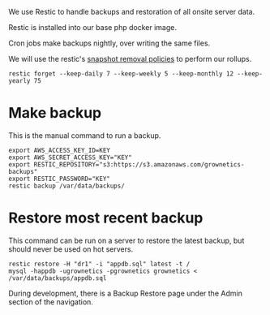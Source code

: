 We use Restic to handle backups and restoration of all onsite server data.

Restic is installed into our base php docker image.

Cron jobs make backups nightly, over writing the same files.

We will use the restic's [snapshot removal policies](https://restic.readthedocs.io/en/stable/060_forget.html#removing-snapshots-according-to-a-policy) to perform our rollups.

`restic forget --keep-daily 7 --keep-weekly 5 --keep-monthly 12 --keep-yearly 75`

# Make backup

This is the manual command to run a backup.

```
export AWS_ACCESS_KEY_ID=KEY
export AWS_SECRET_ACCESS_KEY="KEY"
export RESTIC_REPOSITORY="s3:https://s3.amazonaws.com/grownetics-backups"
export RESTIC_PASSWORD="KEY"
restic backup /var/data/backups/
```

# Restore most recent backup

This command can be run on a server to restore the latest backup, but should never be used on hot servers.

```
restic restore -H "dr1" -i "appdb.sql" latest -t /
mysql -happdb -ugrownetics -pgrownetics grownetics < /var/data/backups/appdb.sql
```

During development, there is a Backup Restore page under the Admin section of the navigation.

